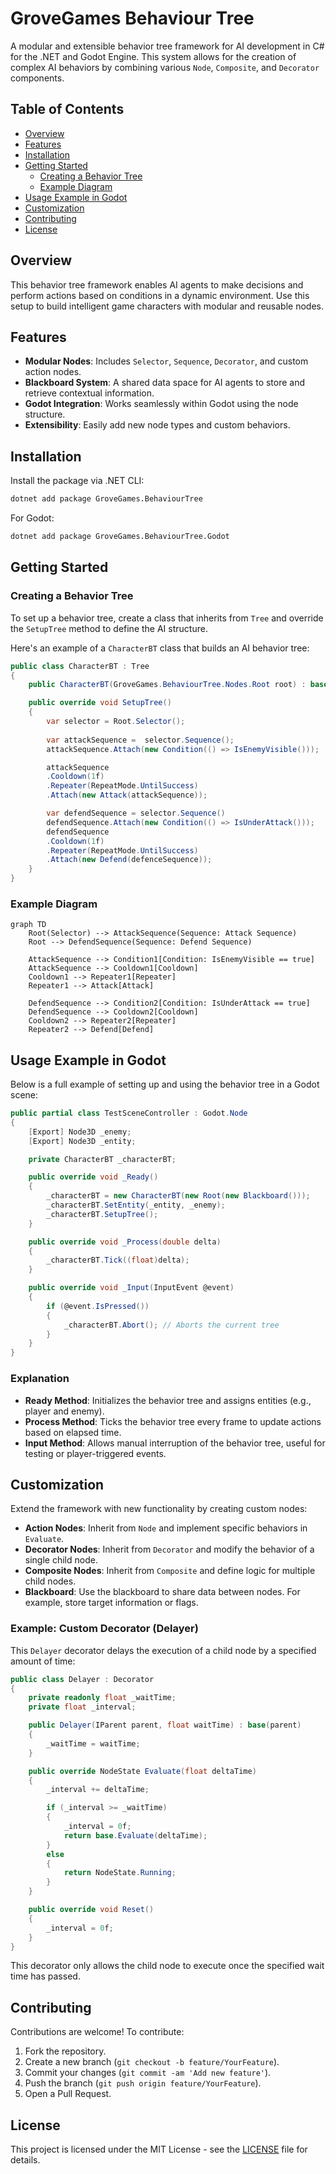 
# GroveGames Behaviour Tree

A modular and extensible behavior tree framework for AI development in C# for the .NET and Godot Engine. This system allows for the creation of complex AI behaviors by combining various `Node`, `Composite`, and `Decorator` components.

## Table of Contents
- [Overview](#overview)
- [Features](#features)
- [Installation](#installation)
- [Getting Started](#getting-started)
  - [Creating a Behavior Tree](#creating-a-behavior-tree)
  - [Example Diagram](#example-diagram)
- [Usage Example in Godot](#usage-example-in-godot)
- [Customization](#customization)
- [Contributing](#contributing)
- [License](#license)

## Overview

This behavior tree framework enables AI agents to make decisions and perform actions based on conditions in a dynamic environment. Use this setup to build intelligent game characters with modular and reusable nodes.

## Features

- **Modular Nodes**: Includes `Selector`, `Sequence`, `Decorator`, and custom action nodes.
- **Blackboard System**: A shared data space for AI agents to store and retrieve contextual information.
- **Godot Integration**: Works seamlessly within Godot using the node structure.
- **Extensibility**: Easily add new node types and custom behaviors.

## Installation

Install the package via .NET CLI:

```bash
dotnet add package GroveGames.BehaviourTree
```

For Godot:

```bash
dotnet add package GroveGames.BehaviourTree.Godot
```

## Getting Started

### Creating a Behavior Tree

To set up a behavior tree, create a class that inherits from `Tree` and override the `SetupTree` method to define the AI structure.

Here's an example of a `CharacterBT` class that builds an AI behavior tree:

```csharp
public class CharacterBT : Tree
{
    public CharacterBT(GroveGames.BehaviourTree.Nodes.Root root) : base(root) { }

    public override void SetupTree()
    {
        var selector = Root.Selector();
        
        var attackSequence =  selector.Sequence();
        attackSequence.Attach(new Condition(() => IsEnemyVisible()));

        attackSequence
        .Cooldown(1f)
        .Repeater(RepeatMode.UntilSuccess)
        .Attach(new Attack(attackSequence));

        var defendSequence = selector.Sequence()
        defendSequence.Attach(new Condition(() => IsUnderAttack()));
        defendSequence
        .Cooldown(1f)
        .Repeater(RepeatMode.UntilSuccess)
        .Attach(new Defend(defenceSequence));
    }
}
```

### Example Diagram
```mermaid
graph TD
    Root(Selector) --> AttackSequence(Sequence: Attack Sequence)
    Root --> DefendSequence(Sequence: Defend Sequence)
    
    AttackSequence --> Condition1[Condition: IsEnemyVisible == true]
    AttackSequence --> Cooldown1[Cooldown]
    Cooldown1 --> Repeater1[Repeater]
    Repeater1 --> Attack[Attack]

    DefendSequence --> Condition2[Condition: IsUnderAttack == true]
    DefendSequence --> Cooldown2[Cooldown]
    Cooldown2 --> Repeater2[Repeater]
    Repeater2 --> Defend[Defend]
```
## Usage Example in Godot

Below is a full example of setting up and using the behavior tree in a Godot scene:

```csharp
public partial class TestSceneController : Godot.Node
{
    [Export] Node3D _enemy;
    [Export] Node3D _entity;

    private CharacterBT _characterBT;

    public override void _Ready()
    {
        _characterBT = new CharacterBT(new Root(new Blackboard()));
        _characterBT.SetEntity(_entity, _enemy);
        _characterBT.SetupTree();
    }

    public override void _Process(double delta)
    {
        _characterBT.Tick((float)delta);
    }

    public override void _Input(InputEvent @event)
    {
        if (@event.IsPressed())
        {
            _characterBT.Abort(); // Aborts the current tree
        }
    }
}
```

### Explanation

- **Ready Method**: Initializes the behavior tree and assigns entities (e.g., player and enemy).
- **Process Method**: Ticks the behavior tree every frame to update actions based on elapsed time.
- **Input Method**: Allows manual interruption of the behavior tree, useful for testing or player-triggered events.

## Customization

Extend the framework with new functionality by creating custom nodes:

- **Action Nodes**: Inherit from `Node` and implement specific behaviors in `Evaluate`.
- **Decorator Nodes**: Inherit from `Decorator` and modify the behavior of a single child node.
- **Composite Nodes**: Inherit from `Composite` and define logic for multiple child nodes.
- **Blackboard**: Use the blackboard to share data between nodes. For example, store target information or flags.

### Example: Custom Decorator (Delayer)

This `Delayer` decorator delays the execution of a child node by a specified amount of time:

```csharp
public class Delayer : Decorator
{
    private readonly float _waitTime;
    private float _interval;

    public Delayer(IParent parent, float waitTime) : base(parent)
    {
        _waitTime = waitTime;
    }

    public override NodeState Evaluate(float deltaTime)
    {
        _interval += deltaTime;

        if (_interval >= _waitTime)
        {
            _interval = 0f;
            return base.Evaluate(deltaTime);
        }
        else
        {
            return NodeState.Running;
        }
    }

    public override void Reset()
    {
        _interval = 0f;
    }
}
```

This decorator only allows the child node to execute once the specified wait time has passed.

## Contributing

Contributions are welcome! To contribute:
1. Fork the repository.
2. Create a new branch (`git checkout -b feature/YourFeature`).
3. Commit your changes (`git commit -am 'Add new feature'`).
4. Push the branch (`git push origin feature/YourFeature`).
5. Open a Pull Request.

## License

This project is licensed under the MIT License - see the [LICENSE](LICENSE) file for details.
